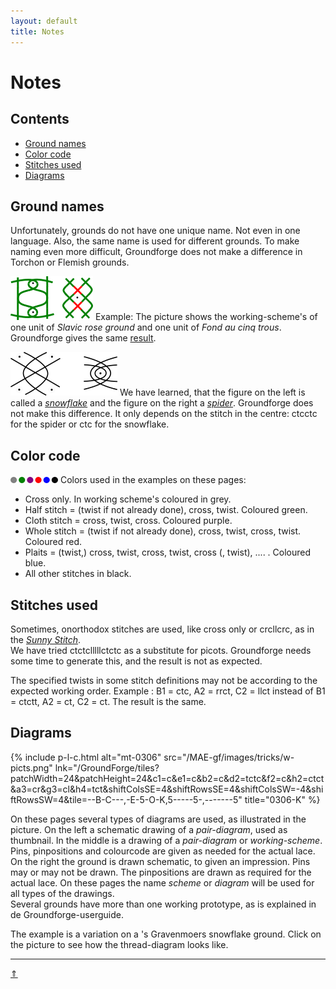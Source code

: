 ```yaml
---
layout: default
title: Notes
---
```


# Notes

## Contents

* [Ground names](#ground-names)
* [Color code](#color-code)
* [Stitches used](#stitches-used)
* [Diagrams](#diagrams)

## Ground names

Unfortunately, grounds do not have one unique name. Not even in one language. Also, the same name is used for different grounds. To make naming even more difficult, Groundforge does not make a difference in Torchon or Flemish grounds.    

![rose v.s. slavic][p-rs-sl]
Example: The picture shows the working-scheme's of one unit of <i>Slavic rose ground</i> and one unit of <i>Fond au cinq trous</i>. Groundforge gives the same [result][t-rs-sl].
<p style="clear: both"></p>

![snow v.s. spider][p-sn-sp]
We have learned, that the figure on the left is called a [_snowflake_][t-snowflake] and the figure on the right a [_spider_][t-spider]. Groundforge does not make this difference. It only depends on the stitch in the centre: <span class="stch">ctcctc</span> for the spider or <span class="stch">ctc</span> for the snowflake.
<p style="clear: both"></p>

[p-rs-sl]: ../images/tricks/w-vierge.png?align=right "slavic rose ground"
[p-sn-sp]: ../images/tricks/g-snowspin.png?align=right "snowflake &amp; spider"
[t-rs-sl]: /GroundForge/tiles?patchWidth=12&patchHeight=12&a1=ctct&b1=ct&c1=ctct&d1=ct&b2=ct&d2=ct&shiftColsSE=2&shiftRowsSE=2&shiftColsSW=-2&shiftRowsSW=2&tile=5831,-4-7
[t-snowflake]: /GroundForge/tiles?patchWidth=16&patchHeight=16&b1=ctc&a2=ctc&c2=ctc&b3=ctcttt&d3=tttctc&a4=ctc&c4=ctc&shiftColsSE=2&shiftRowsSE=4&shiftColsSW=-2&shiftRowsSW=4&tile=-5--,B-C-,-5-5,5-5-
[t-spider]: /GroundForge/tiles?patchWidth=16&patchHeight=16&b1=ctcctc&a2=ctc&c2=ctc&b3=ctcttt&d3=tttctc&a4=ctc&c4=ctc&shiftColsSE=2&shiftRowsSE=4&shiftColsSW=-2&shiftRowsSW=4&tile=-5--,B-C-,-5-5,5-5-

## Color code

![colours][p-colors]
Colors used in the examples on these pages:

* Cross only. In working scheme's coloured in <span class="b-grey">grey</span>.
* Half stitch = (twist if not already done), cross, twist. Coloured <span class="b-gree">green</span>.
* Cloth stitch = cross, twist, cross. Coloured <span class="b-purp">purple</span>.
* Whole stitch = (twist if not already done), cross, twist, cross, twist. Coloured <span class="b-red">red</span>.
* Plaits = (twist,) cross, twist, cross, twist, cross (, twist), .... . Coloured <span class="b-blue">blue</span>.      
* All other stitches in <span class="b-blck">black</span>.
<p style="clear: both"></p>

## Stitches used

Sometimes, onorthodox stitches are used, like <span class="stch">cross only</span> or <span class="stch">crcllcrc</span>, as in the [_Sunny Stitch_][ex-sun].    
We have tried <span class="stch">ctctclllllctctc</span> as a substitute for picots. Groundforge needs some time to generate this, and the result is not as expected.       

The specified twists in some stitch definitions may not be according to the expected working order. Example : <span class="stch">B1 = ctc, A2 = rrct, C2 = llct</span> instead of <span class="stch">B1 = ctctt, A2 = ct, C2 = ct</span>. The result is the same.      

[ex-sun]: ../docs/roses#sunny-stitch
[p-colors]: ../images/w-color.png?align=right "colors used"

## Diagrams

{% include p-l-c.html
     alt="mt-0306"
     src="/MAE-gf/images/tricks/w-picts.png"
     lnk="/GroundForge/tiles?patchWidth=24&patchHeight=24&c1=c&e1=c&b2=c&d2=tctc&f2=c&h2=ctct&a3=cr&g3=cl&h4=tct&shiftColsSE=4&shiftRowsSE=4&shiftColsSW=-4&shiftRowsSW=4&tile=--B-C---,-E-5-O-K,5-----5-,-------5"
     title="0306-K"
 %}   

On these pages several types of diagrams are used, as illustrated in the picture. On the left a schematic drawing of a _pair-diagram_, used as thumbnail. In the middle is a drawing of a _pair-diagram_ or _working-scheme_. Pins, pinpositions and colourcode are given as needed for the actual lace. On the right the ground is drawn schematic, to given an impression. Pins may or may not be drawn. The pinpositions are drawn as required for the actual lace. On these pages the name _scheme_ or _diagram_ will be used for all types of the drawings.                     
Several grounds have more than one working prototype, as is explained in de Groundforge-userguide.    

The example is a variation on a 's Gravenmoers snowflake ground. Click on the picture to see how the thread-diagram looks like.      

***
[&uArr;]()

